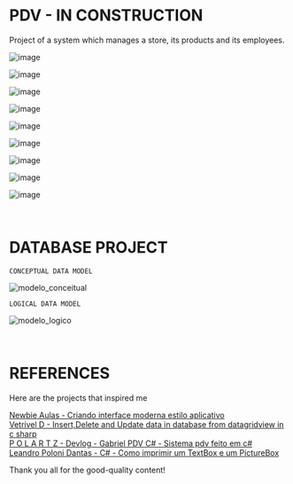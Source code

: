 # PDV - IN CONSTRUCTION
Project of a system which manages a store, its products and its employees.

![image](https://user-images.githubusercontent.com/93265472/183269809-2b4cc3a6-7a9d-4940-a780-d4ea8535d38d.png)

![image](https://user-images.githubusercontent.com/93265472/183269828-bca41819-5d9b-4033-a34f-c867ce2e87f1.png)

![image](https://user-images.githubusercontent.com/93265472/183269837-95344267-2c0c-4bc1-8e57-bd06d2c1c495.png)

![image](https://user-images.githubusercontent.com/93265472/182510721-86b1e50f-48aa-4e3b-8a29-3954f2b7fe8d.png)

![image](https://user-images.githubusercontent.com/93265472/182672565-243a3752-042a-407c-9d68-4c9fe47bcbb8.png)

![image](https://user-images.githubusercontent.com/93265472/182672665-97f6e4f1-9d53-4984-acee-7091e3eeeb30.png)

![image](https://user-images.githubusercontent.com/93265472/183269842-147ed092-1ddf-4274-aaa0-91cf611738b0.png)

![image](https://user-images.githubusercontent.com/93265472/183522088-3aebdcd3-1710-4fa3-b80f-a3c4910be007.png)

![image](https://user-images.githubusercontent.com/93265472/183303143-ec3fe2fc-0958-4a5c-87c6-02e74af13fa8.png)

<br>

# DATABASE PROJECT

    CONCEPTUAL DATA MODEL    
![modelo_conceitual](https://user-images.githubusercontent.com/93265472/182511792-3227503f-d122-4406-8330-68e9a851a050.jpg)

    LOGICAL DATA MODEL
![modelo_logico](https://user-images.githubusercontent.com/93265472/182511877-0ead8444-1aff-47a2-b05b-2505eb9a121d.jpg)

<br>

# REFERENCES
Here are the projects that inspired me

[Newbie Aulas - Criando interface moderna estilo aplicativo](https://youtu.be/b_d3J3o-Rk8)
<br>
[Vetrivel D - Insert,Delete and Update data in database from datagridview in c sharp](https://youtu.be/_sB0A6FIhUM)
<br>
[P O L A R T Z - Devlog - Gabriel PDV C# - Sistema pdv feito em c#](https://youtu.be/KmDALbS4mcw)
<br>
[Leandro Poloni Dantas - C# - Como imprimir um TextBox e um PictureBox](https://youtu.be/Dp1x8RDa4fQ)

Thank you all for the good-quality content!
